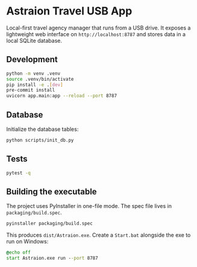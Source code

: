 # Astraion Travel USB App

Local-first travel agency manager that runs from a USB drive. It exposes a
lightweight web interface on `http://localhost:8787` and stores data in a local
SQLite database.

## Development

```bash
python -m venv .venv
source .venv/bin/activate
pip install -e .[dev]
pre-commit install
uvicorn app.main:app --reload --port 8787
```

## Database

Initialize the database tables:

```bash
python scripts/init_db.py
```

## Tests

```bash
pytest -q
```

## Building the executable

The project uses PyInstaller in one-file mode. The spec file lives in
`packaging/build.spec`.

```bash
pyinstaller packaging/build.spec
```

This produces `dist/Astraion.exe`. Create a `Start.bat` alongside the exe to run
on Windows:

```bat
@echo off
start Astraion.exe run --port 8787
```
